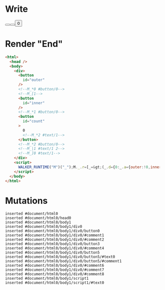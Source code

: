 # Write
  <div><button id=outer></button><!--M_*0 #button/0--><!--M_[1--><button id=inner></button><!--M_*1 #button/0--><button id=count>0<!--M_*2 #text/1--></button><!--M_*2 #button/0--><!--M_|1 #text/1 2--><!--M_]0 #text/1--></div><script>WALKER_RUNTIME("M")("_");M._.r=[_=>(_.d={0:_.a={outer:!0,inner:!0,count:0,"#text/1(":_._["__tests__/template.marko_1_renderer"],"#text/1!":_.b={"#text/1(":_._["__tests__/template.marko_2_renderer"],"#text/1!":_.c={}}},1:_.b,2:_.c},_.b._=_.a,_.c._=_.b,_.d),2,"__tests__/template.marko_2_count/subscriber",2,"__tests__/template.marko_2_count",1,"__tests__/template.marko_1_inner",0,"__tests__/template.marko_0_outer",0];M._.w()</script>


# Render "End"
```html
<html>
  <head />
  <body>
    <div>
      <button
        id="outer"
      />
      <!--M_*0 #button/0-->
      <!--M_[1-->
      <button
        id="inner"
      />
      <!--M_*1 #button/0-->
      <button
        id="count"
      >
        0
        <!--M_*2 #text/1-->
      </button>
      <!--M_*2 #button/0-->
      <!--M_|1 #text/1 2-->
      <!--M_]0 #text/1-->
    </div>
    <script>
      WALKER_RUNTIME("M")("_");M._.r=[_=&gt;(_.d={0:_.a={outer:!0,inner:!0,count:0,"#text/1(":_._["__tests__/template.marko_1_renderer"],"#text/1!":_.b={"#text/1(":_._["__tests__/template.marko_2_renderer"],"#text/1!":_.c={}}},1:_.b,2:_.c},_.b._=_.a,_.c._=_.b,_.d),2,"__tests__/template.marko_2_count/subscriber",2,"__tests__/template.marko_2_count",1,"__tests__/template.marko_1_inner",0,"__tests__/template.marko_0_outer",0];M._.w()
    </script>
  </body>
</html>
```

# Mutations
```
inserted #document/html0
inserted #document/html0/head0
inserted #document/html0/body1
inserted #document/html0/body1/div0
inserted #document/html0/body1/div0/button0
inserted #document/html0/body1/div0/#comment1
inserted #document/html0/body1/div0/#comment2
inserted #document/html0/body1/div0/button3
inserted #document/html0/body1/div0/#comment4
inserted #document/html0/body1/div0/button5
inserted #document/html0/body1/div0/button5/#text0
inserted #document/html0/body1/div0/button5/#comment1
inserted #document/html0/body1/div0/#comment6
inserted #document/html0/body1/div0/#comment7
inserted #document/html0/body1/div0/#comment8
inserted #document/html0/body1/script1
inserted #document/html0/body1/script1/#text0
```